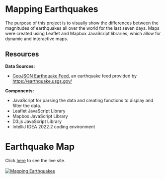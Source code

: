 # Mapping Earthquakes
The purpose of this project is to visually show the differences between the magnitudes of earthquakes all over the world for the last seven days. Maps were created using Leaflet and Mapbox JavaScript libraries, which allow for dynamic and interactive maps. 

## Resources

<b>Data Sources:</b><br>
- <a href=https://earthquake.usgs.gov/earthquakes/feed/v1.0/summary/4.5_week.geojson>GeoJSON Earthquake Feed</a>, an earthquake feed provided by https://earthquake.usgs.gov/<br>

<b>Components:</b><br>
- JavaScript for parsing the data and creating functions to display and filter the data.<br>
- Leaflet JavaScript Library<br>
- Mapbox JavaScript Library<br>
- D3.js JavaScript Library<br>
- IntelliJ IDEA 2022.2 coding environment<br>

# Earthquake Map

Click <a href="https://lauramarieross.github.io/Mapping_Earthquakes/" target="_blank">here</a> to see the live site.<br><br>
<a href="https://lauramarieross.github.io/Mapping_Earthquakes/">
         <img alt="Mapping Earthquakes" src="https://user-images.githubusercontent.com/105830645/190966426-f7c3fe3a-473d-4ebc-9415-bafccf8ac2a7.png"></a>
